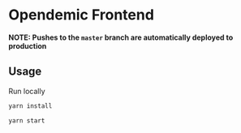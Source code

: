# Opendemic Frontend

**NOTE: Pushes to the `master` branch are automatically deployed to production**

## Usage

Run locally

```sh
yarn install
```

```sh
yarn start
```